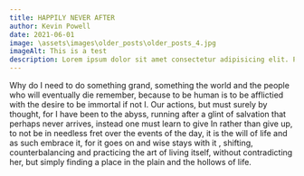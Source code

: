 ```yaml
---
title: HAPPILY NEVER AFTER
author: Kevin Powell
date: 2021-06-01
image: \assets\images\older_posts\older_posts_4.jpg
imageAlt: This is a test
description: Lorem ipsum dolor sit amet consectetur adipisicing elit. Perferendis accusantium sit illo neque rem omnis quaerat, nam similique vitae delectus ad magni vel quo maxime, magnam placeat. Reprehenderit, distinctio aliquam?
---
```


Why do I need to do something grand, something the world and the people who will eventually die remember, because to be human is to be afflictied with the desire to be immortal if not I. Our actions, but must surely by thought, for I have been to the abyss, running after a glint of salvation that perhaps never arrives, instead one must learn to give In rather than give up, to not be in needless fret over the events of the day, it is the will of life and as such embrace it, for it goes on and wise stays with it , shifting, counterbalancing and practicing the art of living itself, without contradicting her, but simply finding a place in the plain and the hollows of life.

